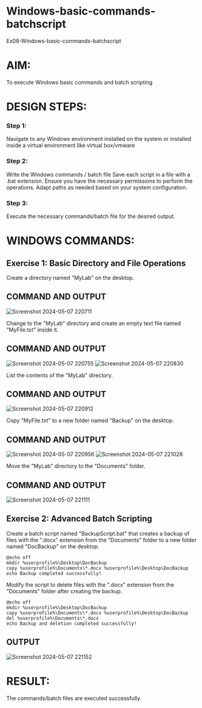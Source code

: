 # Windows-basic-commands-batchscript
Ex08-Windows-basic-commands-batchscript

# AIM:
To execute Windows basic commands and batch scripting

# DESIGN STEPS:

### Step 1:

Navigate to any Windows environment installed on the system or installed inside a virtual environment like virtual box/vmware 

### Step 2:

Write the Windows commands / batch file
Save each script in a file with a .bat extension.
Ensure you have the necessary permissions to perform the operations.
Adapt paths as needed based on your system configuration.
### Step 3:

Execute the necessary commands/batch file for the desired output. 




# WINDOWS COMMANDS:

## Exercise 1: Basic Directory and File Operations
Create a directory named "MyLab" on the desktop.

## COMMAND AND OUTPUT

![Screenshot 2024-05-07 220711](https://github.com/Krishna23013541/Windows-basic-commands-batchscript/assets/149557764/1dba6e96-e2f3-4795-aa5d-b87520ba6a08)

Change to the "MyLab" directory and create an empty text file named "MyFile.txt" inside it.

## COMMAND AND OUTPUT

![Screenshot 2024-05-07 220755](https://github.com/Krishna23013541/Windows-basic-commands-batchscript/assets/149557764/8edf3a44-6069-4975-ad0e-fbcb23265d00)
![Screenshot 2024-05-07 220830](https://github.com/Krishna23013541/Windows-basic-commands-batchscript/assets/149557764/a22b3329-6bf4-4e13-a654-1cb2108b0c71)

List the contents of the "MyLab" directory.

## COMMAND AND OUTPUT

![Screenshot 2024-05-07 220912](https://github.com/Krishna23013541/Windows-basic-commands-batchscript/assets/149557764/48fd0101-c404-44d6-81fe-8497dfc4a768)

Copy "MyFile.txt" to a new folder named "Backup" on the desktop.

## COMMAND AND OUTPUT

![Screenshot 2024-05-07 220956](https://github.com/Krishna23013541/Windows-basic-commands-batchscript/assets/149557764/14a1bfa5-34c5-4d0a-a75a-e01538a31166)
![Screenshot 2024-05-07 221028](https://github.com/Krishna23013541/Windows-basic-commands-batchscript/assets/149557764/8e9a1479-1a46-4ae5-9917-0951bbd1fdd1)

Move the "MyLab" directory to the "Documents" folder.

## COMMAND AND OUTPUT

![Screenshot 2024-05-07 221111](https://github.com/Krishna23013541/Windows-basic-commands-batchscript/assets/149557764/e6b8b60c-77b4-4cbf-9dd8-34d765d9ca5c)

## Exercise 2: Advanced Batch Scripting
Create a batch script named "BackupScript.bat" that creates a backup of files with the ".docx" extension from the "Documents" folder to a new folder named "DocBackup" on the desktop.

```
@echo off
mkdir %userprofile%\Desktop\DocBackup
copy %userprofile%\Documents\*.docx %userprofile%\Desktop\DocBackup
echo Backup completed successfully!
```

Modify the script to delete files with the ".docx" extension from the "Documents" folder after creating the backup.

```
@echo off
mkdir %userprofile%\Desktop\DocBackup
copy %userprofile%\Documents\*.docx %userprofile%\Desktop\DocBackup
del %userprofile%\Documents\*.docx
echo Backup and deletion completed successfully!
```

## OUTPUT

![Screenshot 2024-05-07 221152](https://github.com/Krishna23013541/Windows-basic-commands-batchscript/assets/149557764/86889546-78f7-4c25-a4e5-7c8e94ae3e4a)

# RESULT:
The commands/batch files are executed successfully.

